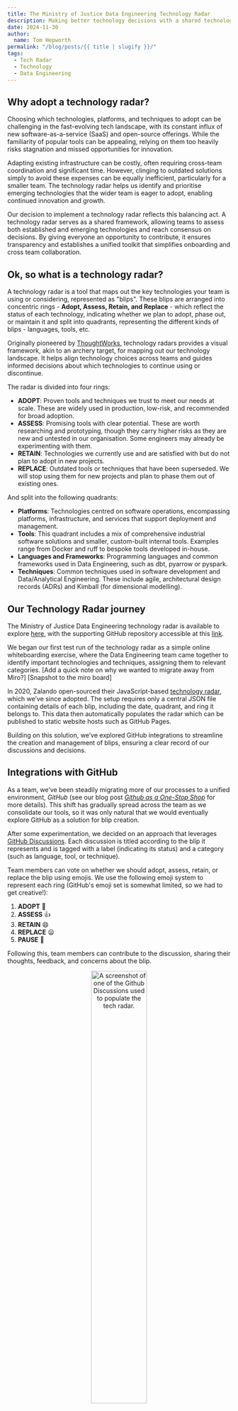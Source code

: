 ```yaml
---
title: The Ministry of Justice Data Engineering Technology Radar
description: Making better technology decisions with a shared technology radar.
date: 2024-11-30
author:
  name: Tom Hepworth
permalink: "/blog/posts/{{ title | slugify }}/"
tags:
  - Tech Radar
  - Technology
  - Data Engineering
---
```


## Why adopt a technology radar?

Choosing which technologies, platforms, and techniques to adopt can be challenging in the fast-evolving tech landscape, with its constant influx of new software-as-a-service (SaaS) and open-source offerings. While the familiarity of popular tools can be appealing, relying on them too heavily risks stagnation and missed opportunities for innovation.

Adapting existing infrastructure can be costly, often requiring cross-team coordination and significant time. However, clinging to outdated solutions simply to avoid these expenses can be equally inefficient, particularly for a smaller team. The technology radar helps us identify and prioritise emerging technologies that the wider team is eager to adopt, enabling continued innovation and growth.

Our decision to implement a technology radar reflects this balancing act. A technology radar serves as a shared framework, allowing teams to assess both established and emerging technologies and reach consensus on decisions. By giving everyone an opportunity to contribute, it ensures transparency and establishes a unified toolkit that simplifies onboarding and cross team collaboration.

## Ok, so what is a technology radar?

A technology radar is a tool that maps out the key technologies your team is using or considering, represented as "blips". These blips are arranged into concentric rings - **Adopt, Assess, Retain, and Replace** - which reflect the status of each technology, indicating whether we plan to adopt, phase out, or maintain it and split into quadrants, representing the different kinds of blips - languages, tools, etc.

Originally pioneered by [ThoughtWorks](https://www.thoughtworks.com/radar), technology radars provides a visual framework, akin to an archery target, for mapping out our technology landscape. It helps align technology choices across teams and guides informed decisions about which technologies to continue using or discontinue.

The radar is divided into four rings:
- **ADOPT**: Proven tools and techniques we trust to meet our needs at scale. These are widely used in production, low-risk, and recommended for broad adoption.
- **ASSESS**: Promising tools with clear potential. These are worth researching and prototyping, though they carry higher risks as they are new and untested in our organisation. Some engineers may already be experimenting with them.
- **RETAIN**: Technologies we currently use and are satisfied with but do not plan to adopt in new projects.
- **REPLACE**: Outdated tools or techniques that have been superseded. We will stop using them for new projects and plan to phase them out of existing ones.

And split into the following quadrants:
- **Platforms**: Technologies centred on software operations, encompassing platforms, infrastructure, and services that support deployment and management.
- **Tools**: This quadrant includes a mix of comprehensive industrial software solutions and smaller, custom-built internal tools. Examples range from Docker and ruff to bespoke tools developed in-house.
- **Languages and Frameworks**: Programming languages and common frameworks used in Data Engineering, such as dbt, pyarrow or pyspark.
- **Techniques**: Common techniques used in software development and Data/Analytical Engineering. These include agile, architectural design records (ADRs) and Kimball (for dimensional modelling).

## Our Technology Radar journey

The Ministry of Justice Data Engineering technology radar is available to explore [here](https://moj-analytical-services.github.io/data-and-analytics-engineering-tech-radar/), with the supporting GitHub repository accessible at this [link](https://github.com/moj-analytical-services/data-and-analytics-engineering-tech-radar).

We began our first test run of the technology radar as a simple online whiteboarding exercise, where the Data Engineering team came together to identify important technologies and techniques, assigning them to relevant categories. [Add a quick note on why we wanted to migrate away from Miro?] [Snapshot to the miro board]

In 2020, Zalando open-sourced their JavaScript-based [technology radar](https://github.com/zalando/tech-radar), which we’ve since adopted. The setup requires only a central JSON file containing details of each blip, including the date, quadrant, and ring it belongs to. This data then automatically populates the radar which can be published to static website hosts such as GitHub Pages.

Building on this solution, we’ve explored GitHub integrations to streamline the creation and management of blips, ensuring a clear record of our discussions and decisions.


## Integrations with GitHub

As a team, we’ve been steadily migrating more of our processes to a unified environment, *GitHub* (see our blog post [*Github as a One-Stop Shop*](https://ministryofjustice.github.io/data-and-analytics-engineering/blog/posts/github-as-a-one-stop-shop/) for more details). This shift has gradually spread across the team as we consolidate our tools, so it was only natural that we would eventually explore GitHub as a solution for blip creation.

After some experimentation, we decided on an approach that leverages [GitHub Discussions](https://docs.github.com/en/discussions/collaborating-with-your-community-using-discussions/about-discussions). Each discussion is titled according to the blip it represents and is tagged with a label (indicating its status) and a category (such as language, tool, or technique).

Team members can vote on whether we should adopt, assess, retain, or replace the blip using emojis. We use the following emoji system to represent each ring (GitHub's emoji set is somewhat limited, so we had to get creative!):
1. **ADOPT** 🚀
2. **ASSESS** 👍
3. **RETAIN** 😄
4. **REPLACE** 😦
5. **PAUSE** 👀

Following this, team members can contribute to the discussion, sharing their thoughts, feedback, and concerns about the blip.

<div style="text-align:center;">
    <img
        src="images/tech-radar/black-tech-radar-discussion.png"
        alt="A screenshot of one of the Github Discussions used to populate the tech radar."
        style="width: 50%; height: auto;">
</div>

This approach offers several benefits:
- **Centralised history of discussions and decisions**: By using GitHub Discussions, we log all our conversations and radar iterations in one place. This makes it easy to revisit past decisions when reviewing the radar in future exercises and provides clarity on why certain choices were made.
- **Simple radar maintenance**: Thanks to [Github’s GraphQL API](https://docs.github.com/en/graphql/overview/about-the-graphql-api), we can easily extract all the necessary information to populate each blip automatically, streamlining the update process.
- **Direct links to discussions**: Each blip in the radar can be linked to its corresponding GitHub discussion. Clicking a blip takes you directly to the discussion, offering a detailed view of its history, including our thoughts, concerns, and considerations.
- **Asynchronous feedback**: GitHub enables us to collect feedback at any time, facilitating hybrid working practices. Staff can contribute to discussions from any location, making it easier for everyone to engage and have their say.

Our latest refresh brought together around thirty Data and Analytics Engineers to review the existing blips on the radar. To facilitate this, we divided into groups, each led by an engineer, to focus on a specific quadrant. Feedback was collected in GitHub Discussions and a summary of the major changes from each section was presented to the wider group for feedback. This approach enabled us to cover a significant amount of ground efficiently while ensuring everyone had the opportunity to contribute.

## Notable Changes from Our Recent Tech Radar Review

The introduction of our Analytical Engineering function has also led to an increase in the number of blips, reflecting the growing diversity of tools and techniques we use. Here are some core changes from our latest radar review:

### Climbers 🔼

- **dbt-core**: `dbt-core` has been a central part of our Data Engineering stack for some time. It has now moved from the Assess ring to the Adopt ring, reflecting its maturity and the team’s increased confidence in its capabilities. We currently have a dedicated team overseeing our internal `dbt-core` implementation, and its usage is expected to grow.
- **ruff**: Since our initial review back in 2021, `ruff` has matured and gained widespread adoption within the Python community. Due to this, we’ve moved it from the Assess ring to the Adopt ring, highlighting its reliability and growing popularity.

### Fallers 🔽

- **AWS Glue**: AWS Glue has fallen from the **Adopt** ring to the **Replace** ring. While it was previously an essential component of our Data Engineering stack, we’ve found it to be less reliable, more challenging to debug, and costlier than alternative solutions. We have transitioned to a combination of `dbt` and `Athena`, which has demonstrated greater cost efficiency and reliability.
- **Jira/Confluence**: Previously essential to our project management, Jira and Confluence have dropped from **Adopt** to **Replace**. Though still used in parts of the organisation, we are exploring alternatives that better meet our needs and help consolidate our tools.
- **Internal tools**: Several internal tools, such as `dataengineeringutils3` and `etl-manager`, which were developed many years ago but are no longer actively maintained or used, have been moved to the **Replace** ring. We are working to phase these tools out and replace them with more modern, open-source solutions to reduce technical debt and streamline our workflows.

### New Entries ⭐

- **AWS Bedrock**: [To add]
- **dbt-core and SQLMesh**: As part of our effort to improve tooling and processes around `dbt-core`, we’ve added several `dbt` packages, including `dbt-codegen` and `dbt-audit-helper`, alongside `SQLMesh`. These tools will enhance collaboration and project management within `dbt` workflows.​


## Next steps

Our second-generation technology radar is both a more functional and automated solution to the challenge of coordinating technology choices across our teams.

Looking ahead, we plan to update the radar annually as part of a larger team day. Not only does this serve as a valuable team-building opportunity, but it also gives everyone—including the most junior members—a chance to shape how we work.

Despite the radar’s success, there are still challenges to address. Beyond the administrative workload, several areas require further attention:
- **Automated CI for blip updates**: As our technology radar is now fully built and deployed in GitHub, it would be good to automate the process of updating blips via continuous integration.
- **Labelling and filtering blips**: With the introduction of an Analytics Engineering function to our Data Engineering team, we’ve experienced a surge in the number of blips. We are exploring ways to add more structure or filter, to help distinguish between different professions.
- **Maintaining relevance**: Having only recently revived the radar, a challenge we have yet to address is making sure the radar is actively used in decision-making processes and remains relevant within the Data Engineering team. This is a conversation we will continue to have as we move forward.

We’re also keen to bring in fresh perspectives and suggestions we may not have considered. Currently, we’re exploring how to incorporate features from the [AOE technology radar](https://www.aoe.com/techradar/) (another open-source solution) in collaboration with one of our software teams at the Ministry of Justice. The AOE radar is a fully integrated solution, with a trail of all changes for each blip built directly into the radar.

## Conclusions
